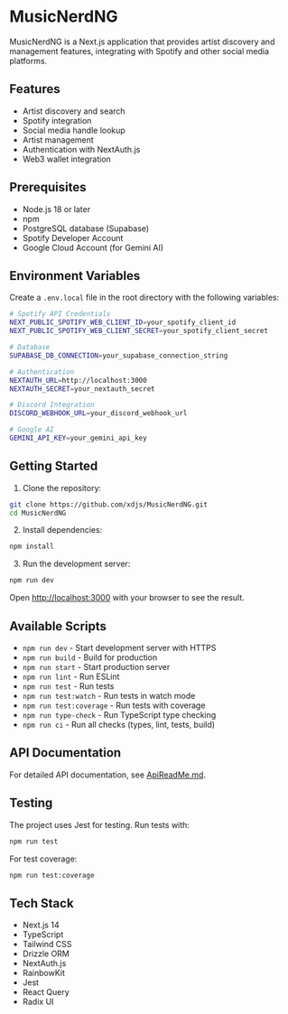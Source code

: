 # MusicNerdNG

MusicNerdNG is a Next.js application that provides artist discovery and management features, integrating with Spotify and other social media platforms.

## Features

- Artist discovery and search
- Spotify integration
- Social media handle lookup
- Artist management
- Authentication with NextAuth.js
- Web3 wallet integration

## Prerequisites

- Node.js 18 or later
- npm
- PostgreSQL database (Supabase)
- Spotify Developer Account
- Google Cloud Account (for Gemini AI)

## Environment Variables

Create a `.env.local` file in the root directory with the following variables:

```bash
# Spotify API Credentials
NEXT_PUBLIC_SPOTIFY_WEB_CLIENT_ID=your_spotify_client_id
NEXT_PUBLIC_SPOTIFY_WEB_CLIENT_SECRET=your_spotify_client_secret

# Database
SUPABASE_DB_CONNECTION=your_supabase_connection_string

# Authentication
NEXTAUTH_URL=http://localhost:3000
NEXTAUTH_SECRET=your_nextauth_secret

# Discord Integration
DISCORD_WEBHOOK_URL=your_discord_webhook_url

# Google AI
GEMINI_API_KEY=your_gemini_api_key
```

## Getting Started

1. Clone the repository:
```bash
git clone https://github.com/xdjs/MusicNerdNG.git
cd MusicNerdNG
```

2. Install dependencies:
```bash
npm install
```

3. Run the development server:
```bash
npm run dev
```

Open [http://localhost:3000](http://localhost:3000) with your browser to see the result.

## Available Scripts

- `npm run dev` - Start development server with HTTPS
- `npm run build` - Build for production
- `npm run start` - Start production server
- `npm run lint` - Run ESLint
- `npm run test` - Run tests
- `npm run test:watch` - Run tests in watch mode
- `npm run test:coverage` - Run tests with coverage
- `npm run type-check` - Run TypeScript type checking
- `npm run ci` - Run all checks (types, lint, tests, build)

## API Documentation

For detailed API documentation, see [ApiReadMe.md](./ApiReadMe.md).

## Testing

The project uses Jest for testing. Run tests with:

```bash
npm run test
```

For test coverage:

```bash
npm run test:coverage
```

## Tech Stack

- Next.js 14
- TypeScript
- Tailwind CSS
- Drizzle ORM
- NextAuth.js
- RainbowKit
- Jest
- React Query
- Radix UI
